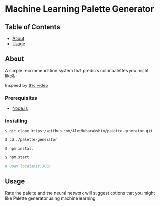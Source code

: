 # Machine Learning Palette Generator
## Table of Contents
+ [About](#about)
+ [Usage](#usage)

## About <a name = "about"></a>

A simple recommendation system that predicts color palettes you might like&

Inspired by [this video](https://youtu.be/lvzekeBQsSo)

### Prerequisites

- [Node.js](https://nodejs.org/en/)

### Installing

```bash
$ git clone https://github.com/AlexMubarakshin/palette-generator.git

$ cd ./palette-generator

$ npm install

$ npm start

# Open localhost:3000
```

## Usage <a name = "usage"></a>

Rate the palette and the neural network will suggest options that you might like
Palette generator using machine learning
